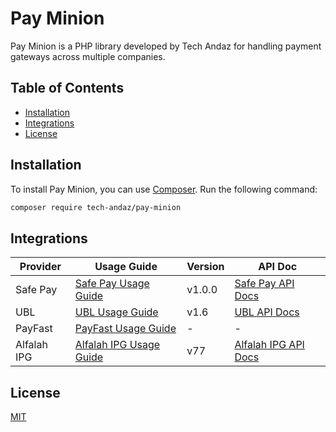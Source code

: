 # Pay Minion

Pay Minion is a PHP library developed by Tech Andaz for handling payment gateways across multiple companies.

## Table of Contents

- [Installation](#installation)
- [Integrations](#integrations)
- [License](#license)

## Installation

To install Pay Minion, you can use [Composer](https://getcomposer.org/). Run the following command:

```bash
composer require tech-andaz/pay-minion
```

## Integrations

| Provider | Usage Guide | Version | API Doc |
| -------- | ------- | ------- | ------- |
|Safe Pay|[Safe Pay Usage Guide](src/SafePay/Usage%20Guide%20SafePay.md)| v1.0.0 |[Safe Pay API Docs](https://github.com/getsafepay/safepay-php)|
|UBL|[UBL Usage Guide](src/UBL/Usage%20Guide%20UBL.md)| v1.6 | [UBL API Docs](src/UBL/Api%20Docs%20UBL.pdf)|
|PayFast|[PayFast Usage Guide](src/PayFast/Usage%20Guide%20PayFast.md)| - | -|
|Alfalah IPG|[Alfalah IPG Usage Guide](src/AlfalahIPG/Usage%20Guide%20AlfalahIPG.md)|  v77 |[Alfalah IPG API Docs](https://test-bankalfalah.gateway.mastercard.com/api/documentation/integrationGuidelines/index.html)|

## License

[MIT](https://choosealicense.com/licenses/mit/)

